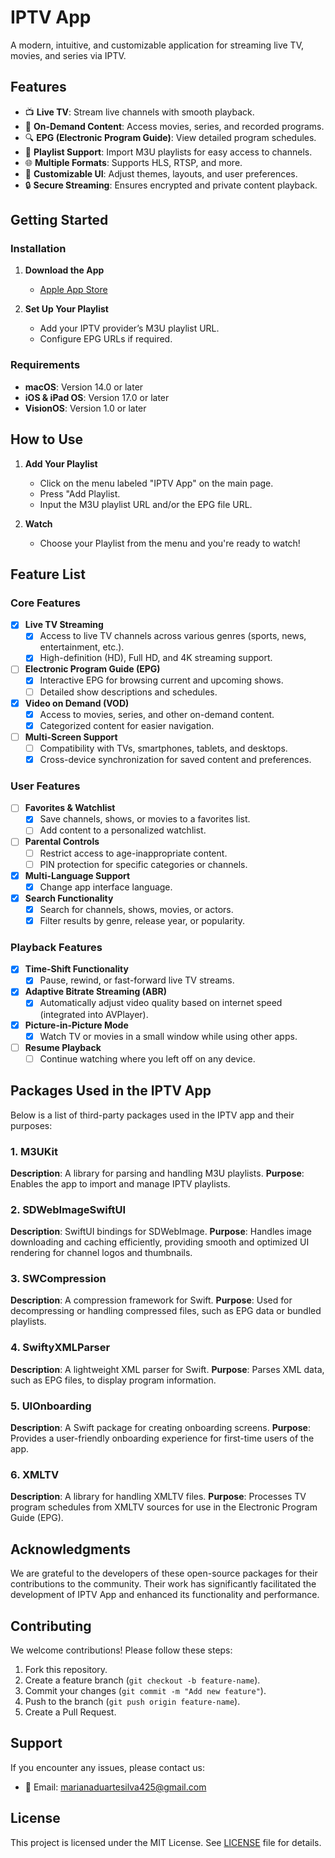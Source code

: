 # **IPTV App**
A modern, intuitive, and customizable application for streaming live TV, movies, and series via IPTV.

## **Features**
- 📺 **Live TV**: Stream live channels with smooth playback.
- 🎥 **On-Demand Content**: Access movies, series, and recorded programs.
- 🔍 **EPG (Electronic Program Guide)**: View detailed program schedules.
- 💾 **Playlist Support**: Import M3U playlists for easy access to channels.
- 🌐 **Multiple Formats**: Supports HLS, RTSP, and more.
- 🎨 **Customizable UI**: Adjust themes, layouts, and user preferences.
- 🔒 **Secure Streaming**: Ensures encrypted and private content playback.

## **Getting Started**

### **Installation**
1. **Download the App**
   - [Apple App Store](https://apps.apple.com/lu/app/iptv-app/id6480924954)

2. **Set Up Your Playlist**
   - Add your IPTV provider’s M3U playlist URL.
   - Configure EPG URLs if required.

### **Requirements**
- **macOS**: Version 14.0 or later
- **iOS & iPad OS**: Version 17.0 or later
- **VisionOS**: Version 1.0 or later

## **How to Use**
1. **Add Your Playlist**
   - Click on the menu labeled "IPTV App" on the main page.
   - Press "Add Playlist.
   - Input the M3U playlist URL and/or the EPG file URL.
  
2. **Watch**
   - Choose your Playlist from the menu and you're ready to watch!

## Feature List

### Core Features
- [x] **Live TV Streaming**  
  - [x] Access to live TV channels across various genres (sports, news, entertainment, etc.).
  - [x] High-definition (HD), Full HD, and 4K streaming support.
- [ ] **Electronic Program Guide (EPG)**  
  - [x] Interactive EPG for browsing current and upcoming shows.
  - [ ] Detailed show descriptions and schedules.
- [x] **Video on Demand (VOD)**  
  - [x] Access to movies, series, and other on-demand content.
  - [x] Categorized content for easier navigation.
- [ ] **Multi-Screen Support**  
  - [ ] Compatibility with TVs, smartphones, tablets, and desktops.
  - [x] Cross-device synchronization for saved content and preferences.

### User Features
- [ ] **Favorites & Watchlist**  
  - [x] Save channels, shows, or movies to a favorites list.
  - [ ] Add content to a personalized watchlist.
- [ ] **Parental Controls**  
  - [ ] Restrict access to age-inappropriate content.
  - [ ] PIN protection for specific categories or channels.
- [x] **Multi-Language Support**  
  - [x] Change app interface language.
- [x] **Search Functionality**  
  - [x] Search for channels, shows, movies, or actors.
  - [x] Filter results by genre, release year, or popularity.

### Playback Features
- [x] **Time-Shift Functionality**  
  - [x] Pause, rewind, or fast-forward live TV streams.
- [x] **Adaptive Bitrate Streaming (ABR)**  
  - [x] Automatically adjust video quality based on internet speed (integrated into AVPlayer).
- [x] **Picture-in-Picture Mode**  
  - [x] Watch TV or movies in a small window while using other apps.
- [ ] **Resume Playback**  
  - [ ] Continue watching where you left off on any device.

## **Packages Used in the IPTV App**

Below is a list of third-party packages used in the IPTV app and their purposes:

### **1. M3UKit**
**Description**: A library for parsing and handling M3U playlists.
**Purpose**: Enables the app to import and manage IPTV playlists.

### **2. SDWebImageSwiftUI**
**Description**: SwiftUI bindings for SDWebImage.
**Purpose**: Handles image downloading and caching efficiently, providing smooth and optimized UI rendering for channel logos and thumbnails.

### **3. SWCompression**
**Description**: A compression framework for Swift.
**Purpose**: Used for decompressing or handling compressed files, such as EPG data or bundled playlists.

### **4. SwiftyXMLParser**
**Description**: A lightweight XML parser for Swift.
**Purpose**: Parses XML data, such as EPG files, to display program information.

### **5. UIOnboarding**
**Description**: A Swift package for creating onboarding screens.
**Purpose**: Provides a user-friendly onboarding experience for first-time users of the app.

### **6. XMLTV**
**Description**: A library for handling XMLTV files.
**Purpose**: Processes TV program schedules from XMLTV sources for use in the Electronic Program Guide (EPG).

## **Acknowledgments**
We are grateful to the developers of these open-source packages for their contributions to the community. Their work has significantly facilitated the development of IPTV App and enhanced its functionality and performance.

## **Contributing**  
We welcome contributions! Please follow these steps:
1. Fork this repository.
2. Create a feature branch (`git checkout -b feature-name`).
3. Commit your changes (`git commit -m "Add new feature"`).
4. Push to the branch (`git push origin feature-name`).
5. Create a Pull Request.

## **Support**
If you encounter any issues, please contact us:
- 📧 Email: [marianaduartesilva425@gmail.com](mailto:marianaduartesilva425@gmail.com)

## **License**  
This project is licensed under the MIT License. See [LICENSE](LICENSE) file for details.
